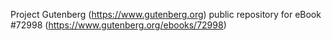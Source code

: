 Project Gutenberg (https://www.gutenberg.org) public repository
for eBook #72998 (https://www.gutenberg.org/ebooks/72998)
